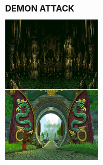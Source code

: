 <h1> DEMON ATTACK</h1>

<img src="https://github.com/JZheng6084/Demon-Attack/blob/master/background1.gif" style="width:304px;height:228px;">
<img src="https://github.com/JZheng6084/Demon-Attack/blob/master/background2.jpg" style="width:304px;height:228px;">
